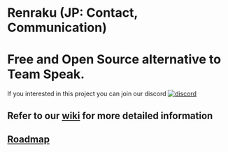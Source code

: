 # Renraku (JP: Contact, Communication)

# Free and Open Source alternative to Team Speak.
If you interested in this project you can join our discord
[![discord](https://img.shields.io/badge/Discord-blue?style=for-the-badge)](https://discord.gg/Sw5BShR9pp)
## Refer to our [wiki](https://github.com/renraku-chat/renraku/wiki) for more detailed information

## [Roadmap](https://GitHub.com/renraku-chat/renraku/issues/12)
